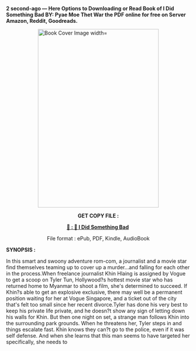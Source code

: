 <p><strong>2 second-ago &mdash; Here Options to Downloading or Read Book of I Did Something Bad BY: Pyae Moe Thet War the PDF online for free on Server Amazon, Reddit, Goodreads.</strong></p><p><a href="https://uk.ebookarea.xyz/?book=203578726-i-did-something-bad"><img style="display: block; margin-left: auto; margin-right: auto;" src="https://i.gr-assets.com/images/S/compressed.photo.goodreads.com/books/1709521676l/203578726.jpg" alt="Book Cover Image width=" width="330" height="488" /></a></p><p style="text-align: center;"><strong>GET COPY FILE :</strong></p><p style="text-align: center;"><strong><a href="https://uk.ebookarea.xyz/?book=203578726-i-did-something-bad" target="_blank" rel="noopener">📢 : 🔗 I Did Something Bad</a>&nbsp;</strong></p><p style="text-align: center;">File format : ePub, PDF, Kindle, AudioBook</p><p><strong>SYNOPSIS :</strong></p><p>In this smart and swoony adventure rom-com, a journalist and a movie star find themselves teaming up to cover up a murder...and falling for each other in the process.When freelance journalist Khin Hlaing is assigned by Vogue to get a scoop on Tyler Tun, Hollywood?s hottest movie star who has returned home to Myanmar to shoot a film, she's determined to succeed. If Khin?s able to get an explosive exclusive, there may well be a permanent position waiting for her at Vogue Singapore, and a ticket out of the city that's felt too small since her recent divorce.Tyler has done his very best to keep his private life private, and he doesn?t show any sign of letting down his walls for Khin. But then one night on set, a strange man follows Khin into the surrounding park grounds. When he threatens her, Tyler steps in and things escalate fast. Khin knows they can?t go to the police, even if it was self defense. And when she learns that this man seems to have targeted her specifically, she needs to </p>
